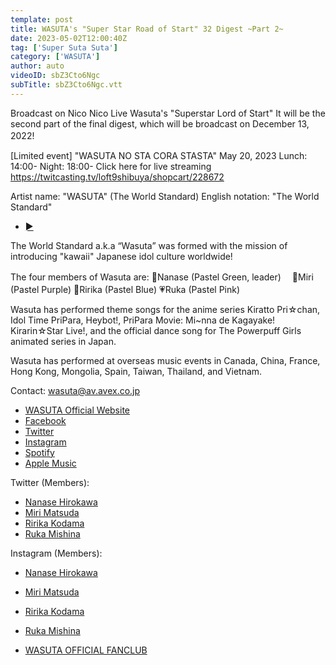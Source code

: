 ```yaml
---
template: post
title: WASUTA's "Super Star Road of Start" 32 Digest ~Part 2~
date: 2023-05-02T12:00:40Z
tag: ['Super Suta Suta']
category: ['WASUTA']
author: auto 
videoID: sbZ3Cto6Ngc
subTitle: sbZ3Cto6Ngc.vtt
---
```

Broadcast on Nico Nico Live
Wasuta's "Superstar Lord of Start"
It will be the second part of the final digest, which will be broadcast on December 13, 2022!　

[Limited event]
"WASUTA NO STA CORA STASTA"
May 20, 2023
Lunch: 14:00-
Night: 18:00-
Click here for live streaming
https://twitcasting.tv/loft9shibuya/shopcart/228672

Artist name: "WASUTA" (The World Standard)
English notation: "The World Standard"

- [►](https://avex.lnk.to/wa-suta)

The World Standard a.k.a “Wasuta” was formed with the mission of introducing "kawaii" Japanese idol culture worldwide!

The four members of Wasuta are:
💚Nanase (Pastel Green, leader)　
💜Miri (Pastel Purple)
💙Ririka (Pastel Blue)
💗Ruka (Pastel Pink)　

Wasuta has performed theme songs for the anime series Kiratto Pri☆chan, Idol Time PriPara, Heybot!, PriPara Movie: Mi~nna de Kagayake! Kirarin☆Star Live!, and the official dance song for The Powerpuff Girls animated series in Japan.

Wasuta has performed at overseas music events in Canada, China, France, Hong Kong, Mongolia, Spain, Taiwan, Thailand, and Vietnam.

Contact: wasuta@av.avex.co.jp


- [WASUTA Official Website](http://wa-suta.world)
- [Facebook](https://www.facebook.com/tws.wasuta)
- [Twitter](https://twitter.com/tws_staff)
- [Instagram](https://www.instagram.com/wasuta.world)
- [Spotify](http://bit.ly/Wasuta_Spotify)
- [Apple Music](http://bit.ly/Wasuta_iTunes)


Twitter (Members):

- [Nanase Hirokawa](https://twitter.com/tws_nanase)
- [Miri Matsuda](https://twitter.com/tws_miri)
- [Ririka Kodama](https://twitter.com/tws_ririka)
- [Ruka Mishina](https://twitter.com/tws_ruka)

Instagram (Members):

- [Nanase Hirokawa](https://www.instagram.com/nanaseven7_u_u/)
- [Miri Matsuda](https://www.instagram.com/miri_matsuda/)
- [Ririka Kodama](https://www.instagram.com/ririka_kodama/)
- [Ruka Mishina](https://www.instagram.com/ruka_mishina/)



- [WASUTA OFFICIAL FANCLUB](https://waship.world/pc/index.html)